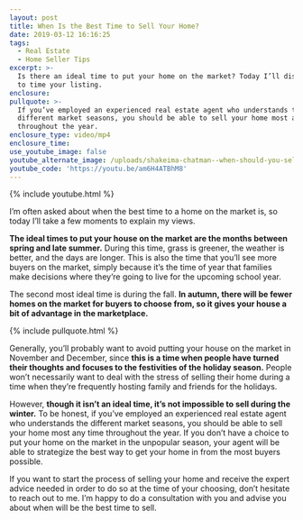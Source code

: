 ```yaml
---
layout: post
title: When Is the Best Time to Sell Your Home?
date: 2019-03-12 16:16:25
tags:
  - Real Estate
  - Home Seller Tips
excerpt: >-
  Is there an ideal time to put your home on the market? Today I’ll discuss how
  to time your listing.
enclosure:
pullquote: >-
  If you’ve employed an experienced real estate agent who understands the
  different market seasons, you should be able to sell your home most any time
  throughout the year.
enclosure_type: video/mp4
enclosure_time:
use_youtube_image: false
youtube_alternate_image: /uploads/shakeima-chatman--when-should-you-sell-your-home-youtube.jpg
youtube_code: 'https://youtu.be/am6H4ATBhM8'
---
```


{% include youtube.html %}

I’m often asked about when the best time to a home on the market is, so today I’ll take a few moments to explain my views.

**The ideal times to put your house on the market are the months between spring and late summer.** During this time, grass is greener, the weather is better, and the days are longer. This is also the time that you’ll see more buyers on the market, simply because it’s the time of year that families make decisions where they’re going to live for the upcoming school year.

The second most ideal time is during the fall. **In autumn, there will be fewer homes on the market for buyers to choose from, so it gives your house a bit of advantage in the marketplace.**

{% include pullquote.html %}

Generally, you’ll probably want to avoid putting your house on the market in November and December, since **this is a time when people have turned their thoughts and focuses to the festivities of the holiday season.** People won’t necessarily want to deal with the stress of selling their home during a time when they’re frequently hosting family and friends for the holidays.

However, **though it isn’t an ideal time, it’s not impossible to sell during the winter.** To be honest, if you’ve employed an experienced real estate agent who understands the different market seasons, you should be able to sell your home most any time throughout the year. If you don’t have a choice to put your home on the market in the unpopular season, your agent will be able to strategize the best way to get your home in from the most buyers possible.

If you want to start the process of selling your home and receive the expert advice needed in order to do so at the time of your choosing, don’t hesitate to reach out to me. I’m happy to do a consultation with you and advise you about when will be the best time to sell.<br>&nbsp;